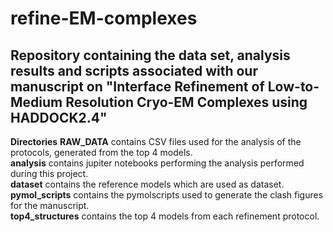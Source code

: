 # refine-EM-complexes
Repository containing the data set, analysis results and scripts associated with our manuscript on "Interface Refinement of Low-to-Medium Resolution Cryo-EM Complexes using HADDOCK2.4"
-------
****Directories****
**RAW_DATA**
contains CSV files used for the analysis of the protocols, generated from the top 4 models.\
**analysis**
contains jupiter notebooks performing the analysis performed during this project.\
**dataset**
contains the reference models which are used as dataset.\
**pymol_scripts**
contains the pymolscripts used to generate the clash figures for the manuscript.\
**top4_structures**
contains the top 4 models from each refinement protocol.

